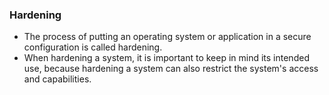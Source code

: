### Hardening
 - The process of putting an operating system or application in a secure configuration is called hardening. 
 - When hardening a system, it is important to keep in mind its intended use, because hardening a system can also restrict the system's access and capabilities.

